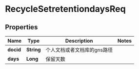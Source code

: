 # RecycleSetretentiondaysReq

## Properties
Name | Type | Description | Notes
------------ | ------------- | ------------- | -------------
**docid** | **String** | 个人文档或者文档库的gns路径 | 
**days** | **Long** | 保留天数 | 
